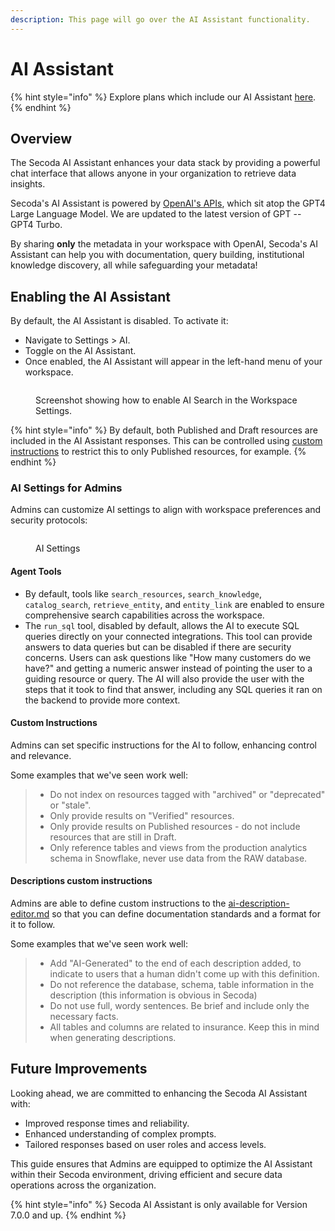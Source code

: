 ```yaml
---
description: This page will go over the AI Assistant functionality.
---
```


# AI Assistant

{% hint style="info" %}
Explore plans which include our AI Assistant [here](https://www.secoda.co/pricing).
{% endhint %}

## Overview

The Secoda AI Assistant enhances your data stack by providing a powerful chat interface that allows anyone in your organization to retrieve data insights.&#x20;

Secoda's AI Assistant is powered by [OpenAI's APIs](https://openai.com/product), which sit atop the GPT4 Large Language Model. We are updated to the latest version of GPT -- GPT4 Turbo.&#x20;

By sharing **only** the metadata in your workspace with OpenAI, Secoda's AI Assistant can help you with documentation, query building, institutional knowledge discovery, all while safeguarding your metadata!

## **Enabling the AI Assistant**&#x20;

By default, the AI Assistant is disabled. To activate it:

* Navigate to Settings > AI.
* Toggle on the AI Assistant.
* Once enabled, the AI Assistant will appear in the left-hand menu of your workspace.

<figure><img src="https://secoda-public-media-assets.s3.amazonaws.com/Screenshot%202023-04-26%20at%202.23.16%20PM.png" alt=""><figcaption><p>Screenshot showing how to enable AI Search in the Workspace Settings.</p></figcaption></figure>

{% hint style="info" %}
By default, both Published and Draft resources are included in the AI Assistant responses. This can be controlled using [custom instructions](./#descriptions-custom-instructions) to restrict this to only Published resources, for example.
{% endhint %}

### **AI Settings for Admins**

Admins can customize AI settings to align with workspace preferences and security protocols:

<figure><img src="../../.gitbook/assets/Screenshot 2024-05-08 at 2.40.52 PM.png" alt=""><figcaption><p>AI Settings</p></figcaption></figure>

#### Agent Tools

* By default, tools like `search_resources`, `search_knowledge`, `catalog_search`, `retrieve_entity`, and `entity_link` are enabled to ensure comprehensive search capabilities across the workspace.
* The `run_sql` tool, disabled by default, allows the AI to execute SQL queries directly on your connected integrations. This tool can provide answers to data queries but can be disabled if there are security concerns. Users can ask questions like "How many customers do we have?" and getting a numeric answer instead of pointing the user to a guiding resource or query. The AI will also provide the user with the steps that it took to find that answer, including any SQL queries it ran on the backend to provide more context.

#### **Custom Instructions**&#x20;

Admins can set specific instructions for the AI to follow, enhancing control and relevance.

Some examples that we've seen work well:

> * Do not index on resources tagged with "archived" or "deprecated" or "stale".
> * Only provide results on "Verified" resources.
> * Only provide results on Published resources - do not include resources that are still in Draft.
> * Only reference tables and views from the production analytics schema in Snowflake, never use data from the RAW database.&#x20;

#### Descriptions custom instructions

Admins are able to define custom instructions to the [ai-description-editor.md](../../resource-and-metadata-management/add-documentation/ai-description-editor.md "mention") so that you can define documentation standards and a format for it to follow.

Some examples that we've seen work well:

> * Add "AI-Generated" to the end of each description added, to indicate to users that a human didn't come up with this definition.
> * Do not reference the database, schema, table information in the description (this information is obvious in Secoda)
> * Do not use full, wordy sentences. Be brief and include only the necessary facts.
> * All tables and columns are related to insurance. Keep this in mind when generating descriptions.

## **Future Improvements**&#x20;

Looking ahead, we are committed to enhancing the Secoda AI Assistant with:

* Improved response times and reliability.
* Enhanced understanding of complex prompts.
* Tailored responses based on user roles and access levels.

This guide ensures that Admins are equipped to optimize the AI Assistant within their Secoda environment, driving efficient and secure data operations across the organization.

{% hint style="info" %}
Secoda AI Assistant is only available for Version 7.0.0 and up.
{% endhint %}
